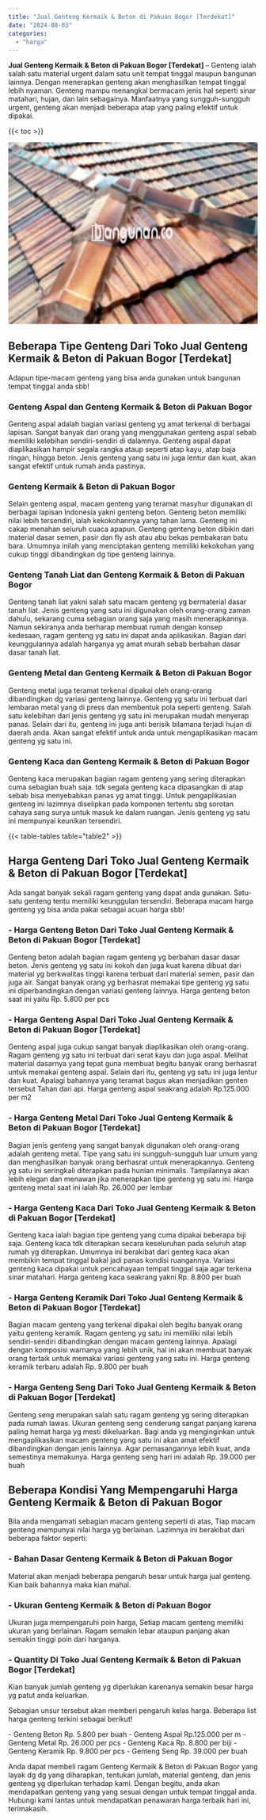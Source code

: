 ```yaml
---
title: "Jual Genteng Kermaik & Beton di Pakuan Bogor [Terdekat]"
date: "2024-08-03"
categories: 
  - "harga"
---
```


**Jual Genteng Kermaik & Beton di Pakuan Bogor \[Terdekat\]** – Genteng ialah salah satu material urgent dalam satu unit tempat tinggal maupun bangunan lainnya. Dengan menerapkan genteng akan menghasilkan tempat tinggal lebih nyaman. Genteng mampu menangkal bermacam jenis hal seperti sinar matahari, hujan, dan lain sebagainya. Manfaatnya yang sungguh-sungguh urgent, genteng akan menjadi beberapa atap yang paling efektif untuk dipakai.

{{< toc >}}

![Jual Genteng Kermaik & Beton di Pakuan Bogor [Terdekat]](/images/genteng-minimalis-murah28.png)

## Beberapa Tipe Genteng Dari Toko Jual Genteng Kermaik & Beton di Pakuan Bogor \[Terdekat\]

Adapun tipe-macam genteng yang bisa anda gunakan untuk bangunan tempat tinggal anda sbb!

### Genteng Aspal dan Genteng Kermaik & Beton di Pakuan Bogor

Genteng aspal adalah bagian variasi genteng yg amat terkenal di berbagai lapisan. Sangat banyak dari orang yang menggunakan genteng aspal sebab memiliki kelebihan sendiri-sendiri di dalamnya. Genteng aspal dapat diaplikasikan hampir segala rangka ataup seperti atap kayu, atap baja ringan, hingga beton. Jenis genteng yang satu ini juga lentur dan kuat, akan sangat efektif untuk rumah anda pastinya.

### Genteng Kermaik & Beton di Pakuan Bogor

Selain genteng aspal, macam genteng yang teramat masyhur digunakan di berbagai lapisan Indonesia yakni genteng beton. Genteng beton memiliki nilai lebih tersendiri, ialah kekokohannya yang tahan lama. Genteng ini cakap menahan seluruh cuaca apapun. Genteng genteng beton dibikin dari material dasar semen, pasir dan fly ash atau abu bekas pembakaran batu bara. Umumnya inilah yang menciptakan genteng memiliki kekokohan yang cukup tinggi dibandingkan dg tipe genteng lainnya.

### Genteng Tanah Liat dan Genteng Kermaik & Beton di Pakuan Bogor

Genteng tanah liat yakni salah satu macam genteng yg bermaterial dasar tanah liat. Jenis genteng yang satu ini digunakan oleh orang-orang zaman dahulu, sekarang cuma sebagian orang saja yang masih menerapkannya. Namun sekiranya anda berharap membuat rumah dengan konsep kedesaan, ragam genteng yg satu ini dapat anda aplikasikan. Bagian dari keunggulannya adalah harganya yg amat murah sebab berbahan dasar dasar tanah liat.

### Genteng Metal dan Genteng Kermaik & Beton di Pakuan Bogor

Genteng metal juga teramat terkenal dipakai oleh orang-orang dibandingkan dg variasi genteng lainnya. Genteng yg satu ini terbuat dari lembaran metal yang di press dan membentuk pola seperti genteng. Salah satu kelebihan dari jenis genteng yg satu ini merupakan mudah menyerap panas. Selain dari itu, genteng ini juga anti berisik bilamana terjadi hujan di daerah anda. Akan sangat efektif untuk anda untuk mengaplikasikan macam genteng yg satu ini.

### Genteng Kaca dan Genteng Kermaik & Beton di Pakuan Bogor

Genteng kaca merupakan bagian ragam genteng yang sering diterapkan cuma sebagian buah saja. tdk segala genteng kaca dipasangkan di atap sebab bisa menyebabkan panas yg amat tinggi. Untuk pengaplikasian genteng ini lazimnya diselipkan pada komponen tertentu sbg sorotan cahaya sang surya untuk masuk ke dalam ruangan. Jenis genteng yg satu ini mempunyai keunikan tersendiri.

{{< table-tables table="table2" >}}

## Harga Genteng Dari Toko Jual Genteng Kermaik & Beton di Pakuan Bogor \[Terdekat\]

Ada sangat banyak sekali ragam genteng yang dapat anda gunakan. Satu-satu genteng tentu memiliki keunggulan tersendiri. Beberapa macam harga genteng yg bisa anda pakai sebagai acuan harga sbb!

### \- Harga Genteng Beton Dari Toko Jual Genteng Kermaik & Beton di Pakuan Bogor \[Terdekat\]

Genteng beton adalah bagian ragam genteng yg berbahan dasar dasar beton. Jenis genteng yg satu ini kokoh dan juga kuat karena dibuat dari material yg berkwalitas tinggi karena terbuat dari material semen, pasir dan juga air. Sangat banyak orang yg berhasrat memakai tipe genteng yg satu ini diperbandingkan dengan variasi genteng lainnya. Harga genteng beton saat ini yaitu Rp. 5.800 per pcs

### \- Harga Genteng Aspal Dari Toko Jual Genteng Kermaik & Beton di Pakuan Bogor \[Terdekat\]

Genteng aspal juga cukup sangat banyak diaplikasikan oleh orang-orang. Ragam genteng yg satu ini terbuat dari serat kayu dan juga aspal. Melihat material dasarnya yang tepat guna membuat begitu banyak orang berhasrat untuk memakai genteng aspal. Selain dari itu, genteng yg satu ini juga lentur dan kuat. Apalagi bahannya yang teramat bagus akan menjadikan genten tersebut Tahan dari api. Harga genteng aspal seakrang adalah Rp.125.000 per m2

### \- Harga Genteng Metal Dari Toko Jual Genteng Kermaik & Beton di Pakuan Bogor \[Terdekat\]

Bagian jenis genteng yang sangat banyak digunakan oleh orang-orang adalah genteng metal. Tipe yang satu ini sungguh-sungguh luar umum yang dan menghasilkan banyak orang berhasrat untuk menerapkannya. Genteng yg satu ini seringkali diterapkan pada hunian minimalis. Tampilannya akan lebih elegan dan menawan jika menerapkan tipe genteng yg satu ini. Harga genteng metal saat ini ialah Rp. 26.000 per lembar

### \- Harga Genteng Kaca Dari Toko Jual Genteng Kermaik & Beton di Pakuan Bogor \[Terdekat\]

Genteng kaca ialah bagian tipe genteng yang cuma dipakai beberapa biji saja. Genteng kaca tdk diterapkan secara keseluruhan pada seluruh atap rumah yg diterapkan. Umumnya ini berakibat dari genteg kaca akan membikin tempat tinggal bakal jadi panas kondisi ruangannya. Variasi genteng kaca dipakai untuk pencahayaan tempat tinggal saja agar terkena sinar matahari. Harga genteng kaca seakrang yakni Rp. 8.800 per buah

### \- Harga Genteng Keramik Dari Toko Jual Genteng Kermaik & Beton di Pakuan Bogor \[Terdekat\]

Bagian macam genteng yang terkenal dipakai oleh begitu banyak orang yaitu genteng keramik. Ragam genteng yg satu ini memiliki nilai lebih sendiri-sendiri dibandingkan dengan macam genteng lainnya. Apalagi dengan komposisi warnanya yang lebih unik, hal ini akan membuat banyak orang tertaik untuk memakai variasi genteng yang satu ini. Harga genteng keramik terbaru adalah Rp. 9.800 per buah

### \- Harga Genteng Seng Dari Toko Jual Genteng Kermaik & Beton di Pakuan Bogor \[Terdekat\]

Genteng seng merupakan salah satu ragam genteng yg sering diterapkan pada rumah lawas. Ukuran genteng seng cenderung sangat panjang karena paling hemat harga yg mesti dikeluarkan. Bagi anda yg menginginkan untuk mengaplikasikan macam genteng yang satu ini akan amat efektif dibandingkan dengan jenis lainnya. Agar pemasangannya lebih kuat, anda semestinya memakunya. Harga genteng seng hari ini adalah Rp. 39.000 per buah

## Beberapa Kondisi Yang Mempengaruhi Harga Genteng Kermaik & Beton di Pakuan Bogor

Bila anda mengamati sebagian macam genteng seperti di atas, Tiap macam genteng mempunyai nilai harga yg berlainan. Lazimnya ini berakibat dari beberapa faktor seperti:

### \- Bahan Dasar Genteng Kermaik & Beton di Pakuan Bogor

Material akan menjadi beberapa pengaruh besar untuk harga jual genteng. Kian baik bahannya maka kian mahal.

### \- Ukuran Genteng Kermaik & Beton di Pakuan Bogor

Ukuran juga mempengaruhi poin harga, Setiap macam genteng memiliki ukuran yang berlainan. Ragam semakin lebar ataupun panjang akan semakin tinggi poin dari harganya.

### \- Quantity Di Toko Jual Genteng Kermaik & Beton di Pakuan Bogor \[Terdekat\]

Kian banyak jumlah genteng yg diperlukan karenanya semakin besar harga yg patut anda keluarkan.

Sebagian unsur tersebut akan memberi pengaruh kelas harga. Beberapa list harga genteng terkini sebagai berikut!

\- Genteng Beton Rp. 5.800 per buah - Genteng Aspal Rp.125.000 per m - Genteng Metal Rp. 26.000 per pcs - Genteng Kaca Rp. 8.800 per biji - Genteng Keramik Rp. 9.800 per pcs - Genteng Seng Rp. 39.000 per buah

Anda dapat membeli ragam Genteng Kermaik & Beton di Pakuan Bogor yang layak dg dg yang diharapkan, tentukan jumlah, material genteng, dan jenis genteng yg diperlukan terhadap kami. Dengan begitu, anda akan mendapatkan genteng yang yang sesuai dengan untuk tempat tinggal anda. Hubungi kami lantas untuk mendapatkan penawaran harga terbaik hari ini, terimakasih.
